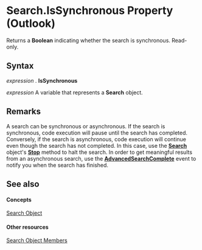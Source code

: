
# Search.IsSynchronous Property (Outlook)

Returns a  **Boolean** indicating whether the search is synchronous. Read-only.


## Syntax

 _expression_ . **IsSynchronous**

 _expression_ A variable that represents a **Search** object.


## Remarks

A search can be synchronous or asynchronous. If the search is synchronous, code execution will pause until the search has completed. Conversely, if the search is asynchronous, code execution will continue even though the search has not completed. In this case, use the  **[Search](226a5d49-3caf-90dd-725c-265404d1939f.md)** object's **[Stop](c087e5aa-a846-56e1-a808-e8718096c3c9.md)** method to halt the search. In order to get meaningful results from an asynchronous search, use the **[AdvancedSearchComplete](4f33ad44-20a3-62cd-aa1b-db74581ebb3c.md)** event to notify you when the search has finished.


## See also


#### Concepts


[Search Object](226a5d49-3caf-90dd-725c-265404d1939f.md)
#### Other resources


[Search Object Members](543773b8-9f38-8d3e-2279-8f2a581ccd18.md)
